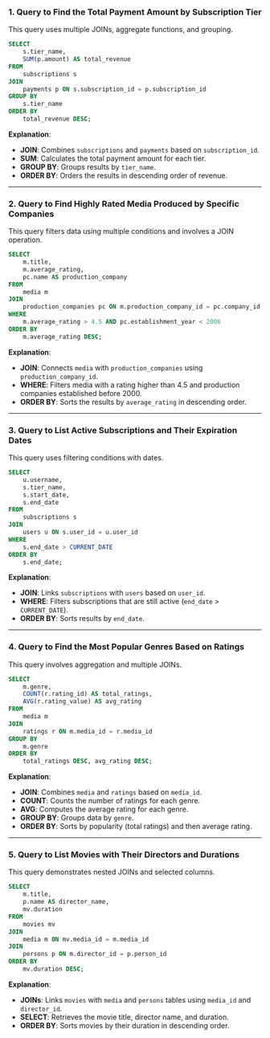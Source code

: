 ### 1. **Query to Find the Total Payment Amount by Subscription Tier**
This query uses multiple JOINs, aggregate functions, and grouping.

```sql
SELECT 
    s.tier_name, 
    SUM(p.amount) AS total_revenue
FROM 
    subscriptions s
JOIN 
    payments p ON s.subscription_id = p.subscription_id
GROUP BY 
    s.tier_name
ORDER BY 
    total_revenue DESC;
```

**Explanation**:  
- **JOIN**: Combines `subscriptions` and `payments` based on `subscription_id`.  
- **SUM**: Calculates the total payment amount for each tier.  
- **GROUP BY**: Groups results by `tier_name`.  
- **ORDER BY**: Orders the results in descending order of revenue.

---

### 2. **Query to Find Highly Rated Media Produced by Specific Companies**
This query filters data using multiple conditions and involves a JOIN operation.

```sql
SELECT 
    m.title, 
    m.average_rating, 
    pc.name AS production_company
FROM 
    media m
JOIN 
    production_companies pc ON m.production_company_id = pc.company_id
WHERE 
    m.average_rating > 4.5 AND pc.establishment_year < 2000
ORDER BY 
    m.average_rating DESC;
```

**Explanation**:  
- **JOIN**: Connects `media` with `production_companies` using `production_company_id`.  
- **WHERE**: Filters media with a rating higher than 4.5 and production companies established before 2000.  
- **ORDER BY**: Sorts the results by `average_rating` in descending order.

---

### 3. **Query to List Active Subscriptions and Their Expiration Dates**
This query uses filtering conditions with dates.

```sql
SELECT 
    u.username, 
    s.tier_name, 
    s.start_date, 
    s.end_date
FROM 
    subscriptions s
JOIN 
    users u ON s.user_id = u.user_id
WHERE 
    s.end_date > CURRENT_DATE
ORDER BY 
    s.end_date;
```

**Explanation**:  
- **JOIN**: Links `subscriptions` with `users` based on `user_id`.  
- **WHERE**: Filters subscriptions that are still active (`end_date` > `CURRENT_DATE`).  
- **ORDER BY**: Sorts results by `end_date`.

---

### 4. **Query to Find the Most Popular Genres Based on Ratings**
This query involves aggregation and multiple JOINs.

```sql
SELECT 
    m.genre, 
    COUNT(r.rating_id) AS total_ratings, 
    AVG(r.rating_value) AS avg_rating
FROM 
    media m
JOIN 
    ratings r ON m.media_id = r.media_id
GROUP BY 
    m.genre
ORDER BY 
    total_ratings DESC, avg_rating DESC;
```

**Explanation**:  
- **JOIN**: Combines `media` and `ratings` based on `media_id`.  
- **COUNT**: Counts the number of ratings for each genre.  
- **AVG**: Computes the average rating for each genre.  
- **GROUP BY**: Groups data by `genre`.  
- **ORDER BY**: Sorts by popularity (total ratings) and then average rating.

---

### 5. **Query to List Movies with Their Directors and Durations**
This query demonstrates nested JOINs and selected columns.

```sql
SELECT 
    m.title, 
    p.name AS director_name, 
    mv.duration
FROM 
    movies mv
JOIN 
    media m ON mv.media_id = m.media_id
JOIN 
    persons p ON m.director_id = p.person_id
ORDER BY 
    mv.duration DESC;
```

**Explanation**:  
- **JOINs**: Links `movies` with `media` and `persons` tables using `media_id` and `director_id`.  
- **SELECT**: Retrieves the movie title, director name, and duration.  
- **ORDER BY**: Sorts movies by their duration in descending order.
